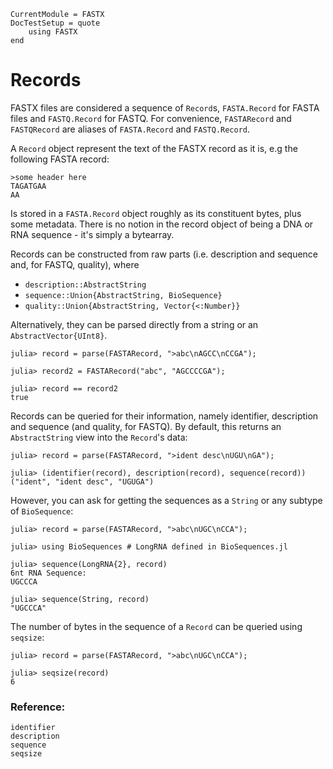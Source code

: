 ```@meta
CurrentModule = FASTX
DocTestSetup = quote
    using FASTX
end
```

# Records
FASTX files are considered a sequence of `Record`s, `FASTA.Record` for FASTA files and `FASTQ.Record` for FASTQ.
For convenience, `FASTARecord` and `FASTQRecord` are aliases of `FASTA.Record` and `FASTQ.Record`.

A `Record` object represent the text of the FASTX record as it is, e.g the following FASTA record:
```
>some header here
TAGATGAA
AA
```
Is stored in a `FASTA.Record` object roughly as its constituent bytes, plus some metadata.
There is no notion in the record object of being a DNA or RNA sequence - it's simply a bytearray.

Records can be constructed from raw parts (i.e. description and sequence and, for FASTQ, quality), where
* `description::AbstractString`
* `sequence::Union{AbstractString, BioSequence}`
* `quality::Union{AbstractString, Vector{<:Number}}`

Alternatively, they can be parsed directly from a string or an `AbstractVector{UInt8}`.

```jldoctest
julia> record = parse(FASTARecord, ">abc\nAGCC\nCCGA");

julia> record2 = FASTARecord("abc", "AGCCCCGA");

julia> record == record2
true
```

Records can be queried for their information, namely identifier, description and sequence (and quality, for FASTQ).
By default, this returns an `AbstractString` view into the `Record`'s data:
```jldoctest
julia> record = parse(FASTARecord, ">ident desc\nUGU\nGA");

julia> (identifier(record), description(record), sequence(record))
("ident", "ident desc", "UGUGA")
```

However, you can ask for getting the sequences as a `String` or any subtype of `BioSequence`:
```jldoctest
julia> record = parse(FASTARecord, ">abc\nUGC\nCCA");

julia> using BioSequences # LongRNA defined in BioSequences.jl

julia> sequence(LongRNA{2}, record)
6nt RNA Sequence:
UGCCCA

julia> sequence(String, record)
"UGCCCA"
```

The number of bytes in the sequence of a `Record` can be queried using `seqsize`:
```jldoctest
julia> record = parse(FASTARecord, ">abc\nUGC\nCCA");

julia> seqsize(record)
6
```

### Reference:
```@docs
identifier
description
sequence
seqsize
```